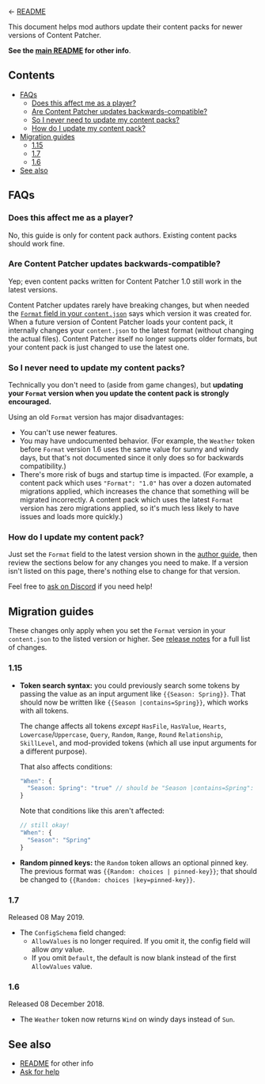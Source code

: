 ← [README](../README.md)

This document helps mod authors update their content packs for newer versions of Content Patcher.

**See the [main README](../README.md) for other info**.

## Contents
* [FAQs](#faqs)
  * [Does this affect me as a player?](#does-this-affect-me-as-a-player)
  * [Are Content Patcher updates backwards-compatible?](#are-content-patcher-updates-backwards-compatible)
  * [So I never need to update my content packs?](#so-i-never-need-to-update-my-content-packs)
  * [How do I update my content pack?](#how-do-i-update-my-content-pack)
* [Migration guides](#migration-guides)
  * [1.15](#115)
  * [1.7](#17)
  * [1.6](#16)
* [See also](#see-also)

## FAQs
### Does this affect me as a player?
No, this guide is only for content pack authors. Existing content packs should work fine.

### Are Content Patcher updates backwards-compatible?
Yep; even content packs written for Content Patcher 1.0 still work in the latest versions.

Content Patcher updates rarely have breaking changes, but when needed the [`Format` field in your
`content.json`](author-guide.md#format) says which version it was created for. When a future
version of Content Patcher loads your content pack, it internally changes your `content.json` to
the latest format (without changing the actual files). Content Patcher itself no longer supports
older formats, but your content pack is just changed to use the latest one.

### So I never need to update my content packs?
Technically you don't need to (aside from game changes), but **updating your `Format` version when
you update the content pack is strongly encouraged.**

Using an old `Format` version has major disadvantages:

* You can't use newer features.
* You may have undocumented behavior. (For example, the `Weather` token before `Format` version 1.6
  uses the same value for sunny and windy days, but that's not documented since it only does so for
  backwards compatibility.)
* There's more risk of bugs and startup time is impacted. (For example, a content pack which uses
  `"Format": "1.0"` has over a dozen automated migrations applied, which increases the chance that
  something will be migrated incorrectly. A content pack which uses the latest `Format` version has
  zero migrations applied, so it's much less likely to have issues and loads more quickly.)

### How do I update my content pack?
Just set the `Format` field to the latest version shown in the [author guide](author-guide.md),
then review the sections below for any changes you need to make. If a version isn't listed on this
page, there's nothing else to change for that version.

Feel free to [ask on Discord](https://smapi.io/community#Discord) if you need help!

## Migration guides
These changes only apply when you set the `Format` version in your `content.json` to the listed
version or higher. See [release notes](../release-notes.md) for a full list of changes.

### 1.15
* **Token search syntax:** you could previously search some tokens by passing the value as an input
  argument like `{{Season: Spring}}`. That should now be written like `{{Season |contains=Spring}}`,
  which works with all tokens.

  The change affects all tokens _except_ `HasFile`, `HasValue`, `Hearts`, `Lowercase`/`Uppercase`,
  `Query`, `Random`, `Range`, `Round` `Relationship`, `SkillLevel`, and mod-provided tokens (which
  all use input arguments for a different purpose).

  That also affects conditions:
  ```js
  "When": {
    "Season: Spring": "true" // should be "Season |contains=Spring": "true"
  }
  ```

  Note that conditions like this aren't affected:
  ```js
  // still okay!
  "When": {
    "Season": "Spring"
  }
  ```

* **Random pinned keys:** the `Random` token allows an optional pinned key. The previous format was
  `{{Random: choices | pinned-key}}`; that should be changed to `{{Random: choices |key=pinned-key}}`.

### 1.7
Released 08 May 2019.

* The `ConfigSchema` field changed:
  * `AllowValues` is no longer required. If you omit it, the config field will allow _any_ value.
  * If you omit `Default`, the default is now blank instead of the first `AllowValues` value.

### 1.6
Released 08 December 2018.

* The `Weather` token now returns `Wind` on windy days instead of `Sun`.

## See also
* [README](../README.md) for other info
* [Ask for help](https://stardewvalleywiki.com/Modding:Help)
